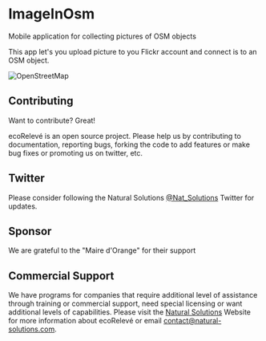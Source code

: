 ImageInOsm
==========

Mobile application for collecting pictures of OSM objects

This app let's you upload picture to you Flickr account and connect is to an OSM object.

![OpenStreetMap](http://blog.lambert.free.fr/images/openstreetmap.jpg)

Contributing
------------

Want to contribute? Great!

ecoRelevé is an open source project. Please help us by contributing to documentation, reporting bugs, forking the code to add features or make bug fixes or promoting us on twitter, etc.

Twitter
------------
Please consider following the Natural Solutions [@Nat_Solutions](https://twitter.com/Nat_Solutions) Twitter  for updates.


Sponsor
------------

We are grateful to the "Maire d'Orange"  for their support

Commercial Support
------------

We have programs for companies that require additional level of assistance through training or commercial support, need special licensing or want additional levels of capabilities. Please visit the  [Natural Solutions](http://www.natural-solutions.eu/) Website for more information about ecoRelevé or email contact@natural-solutions.com.

